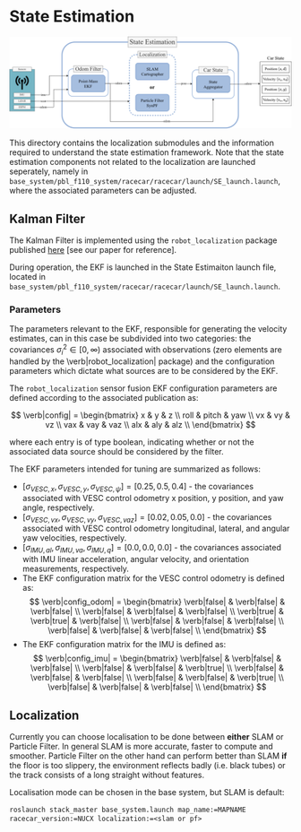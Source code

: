 # State Estimation
![State Estimation Architecture](./misc/state_estimation_arch.png)

This directory contains the localization submodules and the information required to understand the state estimation framework. Note that the state estimation components not related to the localization are launched seperately, namely in `base_system/pbl_f110_system/racecar/racecar/launch/SE_launch.launch`, where the associated parameters can be adjusted. 

## Kalman Filter ##

The Kalman Filter is implemented using the `robot_localization` package published [here](https://github.com/cra-ros-pkg/robot_localization) [see our paper for reference]. 

During operation, the EKF is launched in the State Estimaiton launch file, located in `base_system/pbl_f110_system/racecar/racecar/launch/SE_launch.launch`.

### Parameters

The parameters relevant to the EKF, responsible for generating the velocity estimates, can in this case be subdivided into two categories: the covariances $\sigma_{i}^2 \in [0, \infty)$ associated with observations (zero elements are handled by the \verb|robot_localization| package) and the configuration parameters which dictate what sources are to be considered by the EKF. 
    
The `robot_localization` sensor fusion EKF configuration parameters are defined according to the associated publication as:
    
$$ 
\verb|config| =
\begin{bmatrix}
    x & y & z \\
    roll & pitch & yaw \\
    vx & vy & vz \\
    vax & vay & vaz \\
    alx & aly & alz \\
\end{bmatrix} 
$$

where each entry is of type boolean, indicating whether or not the associated data source should be considered by the filter.

The EKF parameters intended for tuning are summarized as follows:

- $[\sigma_{VESC,x}, \sigma_{VESC,y}, \sigma_{VESC,\psi}] = [0.25, 0.5, 0.4]$ - the covariances associated with VESC control odometry x position, y position, and yaw angle, respectively.
- $[\sigma_{VESC,vx}, \sigma_{VESC,vy}, \sigma_{VESC,vaz}] = [0.02, 0.05, 0.0]$ - the covariances associated with VESC control odometry longitudinal, lateral, and angular yaw velocities, respectively.
- $[\sigma_{IMU,al}, \sigma_{IMU,va}, \sigma_{IMU,q}] = [0.0,0.0,0.0]$ - the covariances associated with IMU linear acceleration, angular velocity, and orientation measurements, respectively.
- The EKF configuration matrix for the VESC control odometry is defined as:
$$
\verb|config_odom| = 
\begin{bmatrix}
    \verb|false| & \verb|false| & \verb|false| \\
    \verb|false| & \verb|false| & \verb|false| \\
    \verb|true| & \verb|true| & \verb|false| \\
    \verb|false| & \verb|false| & \verb|false| \\
    \verb|false| & \verb|false| & \verb|false| \\
\end{bmatrix}
$$
- The EKF configuration matrix for the IMU is defined as:
$$
\verb|config_imu| = 
\begin{bmatrix}
    \verb|false| & \verb|false| & \verb|false| \\
    \verb|false| & \verb|false| & \verb|true| \\
    \verb|false| & \verb|false| & \verb|false| \\
    \verb|false| & \verb|false| & \verb|true| \\
    \verb|false| & \verb|false| & \verb|false| \\
\end{bmatrix}
$$

## Localization ##
Currently you can choose localisation to be done between **either** SLAM or Particle Filter. In general SLAM is more accurate, faster to compute and smoother. Particle Filter on the other hand can perform better than SLAM **if** the floor is too slippery, the environment reflects badly (i.e. black tubes) or the track consists of a long straight without features.

Localisation mode can be chosen in the base system, but SLAM is default:
```shell
roslaunch stack_master base_system.launch map_name:=MAPNAME racecar_version:=NUCX localization:=<slam or pf>
```
